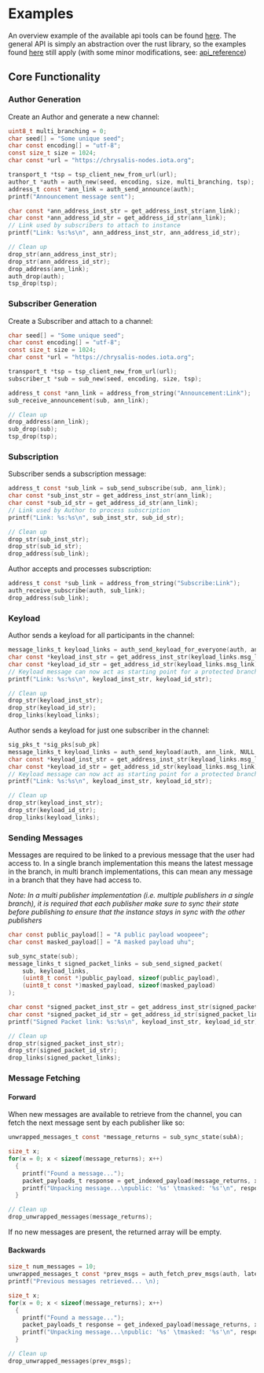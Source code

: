 # Examples
An overview example of the available api tools can be found [here](../../../bindings/c/main.c).
The general API is simply an abstraction over the rust library, so the examples found 
[here](../rust/examples.md) still apply (with some minor modifications, see: [api_reference](api_reference.md))

## Core Functionality

### Author Generation
Create an Author and generate a new channel:
```c
uint8_t multi_branching = 0;
char seed[] = "Some unique seed";
char const encoding[] = "utf-8";
const size_t size = 1024;
char const *url = "https://chrysalis-nodes.iota.org";

transport_t *tsp = tsp_client_new_from_url(url);
author_t *auth = auth_new(seed, encoding, size, multi_branching, tsp);
address_t const *ann_link = auth_send_announce(auth);
printf("Announcement message sent");

char const *ann_address_inst_str = get_address_inst_str(ann_link);
char const *ann_address_id_str = get_address_id_str(ann_link);
// Link used by subscribers to attach to instance
printf("Link: %s:%s\n", ann_address_inst_str, ann_address_id_str);

// Clean up
drop_str(ann_address_inst_str);
drop_str(ann_address_id_str);
drop_address(ann_link);
auth_drop(auth);
tsp_drop(tsp);
```

### Subscriber Generation
Create a Subscriber and attach to a channel:

```c
char seed[] = "Some unique seed";
char const encoding[] = "utf-8";
const size_t size = 1024;
char const *url = "https://chrysalis-nodes.iota.org";

transport_t *tsp = tsp_client_new_from_url(url);
subscriber_t *sub = sub_new(seed, encoding, size, tsp);

address_t const *ann_link = address_from_string("Announcement:Link");
sub_receive_announcement(sub, ann_link);

// Clean up
drop_address(ann_link);
sub_drop(sub);
tsp_drop(tsp);
```

### Subscription
Subscriber sends a subscription message:
```c
address_t const *sub_link = sub_send_subscribe(sub, ann_link);
char const *sub_inst_str = get_address_inst_str(ann_link);
char const *sub_id_str = get_address_id_str(ann_link);
// Link used by Author to process subscription
printf("Link: %s:%s\n", sub_inst_str, sub_id_str);

// Clean up
drop_str(sub_inst_str);
drop_str(sub_id_str);
drop_address(sub_link);
```

Author accepts and processes subscription: 
```c
address_t const *sub_link = address_from_string("Subscribe:Link");
auth_receive_subscribe(auth, sub_link);
drop_address(sub_link);
```

### Keyload
Author sends a keyload for all participants in the channel:
```c
message_links_t keyload_links = auth_send_keyload_for_everyone(auth, ann_link);
char const *keyload_inst_str = get_address_inst_str(keyload_links.msg_link);
char const *keyload_id_str = get_address_id_str(keyload_links.msg_link);
// Keyload message can now act as starting point for a protected branch
printf("Link: %s:%s\n", keyload_inst_str, keyload_id_str);

// Clean up
drop_str(keyload_inst_str);
drop_str(keyload_id_str);
drop_links(keyload_links);
```

Author sends a keyload for just one subscriber in the channel:
```c
sig_pks_t *sig_pks[sub_pk]
message_links_t keyload_links = auth_send_keyload(auth, ann_link, NULL, sig_pks);
char const *keyload_inst_str = get_address_inst_str(keyload_links.msg_link);
char const *keyload_id_str = get_address_id_str(keyload_links.msg_link);
// Keyload message can now act as starting point for a protected branch
printf("Link: %s:%s\n", keyload_inst_str, keyload_id_str);

// Clean up
drop_str(keyload_inst_str);
drop_str(keyload_id_str);
drop_links(keyload_links);
```

### Sending Messages
Messages are required to be linked to a previous message that the user had access to. 
In a single branch implementation this means the latest message in the branch, in multi
branch implementations, this can mean any message in a branch that they have had access 
to.

*Note: In a multi publisher implementation (i.e. multiple publishers in a single branch),
it is required that each publisher make sure to sync their state before publishing to ensure 
that the instance stays in sync with the other publishers*

```c
char const public_payload[] = "A public payload woopeee";
char const masked_payload[] = "A masked payload uhu";

sub_sync_state(sub);
message_links_t signed_packet_links = sub_send_signed_packet(
    sub, keyload_links,
    (uint8_t const *)public_payload, sizeof(public_payload),
    (uint8_t const *)masked_payload, sizeof(masked_payload)
);

char const *signed_packet_inst_str = get_address_inst_str(signed_packet_links.msg_link);
char const *signed_packet_id_str = get_address_id_str(signed_packet_links.msg_link);
printf("Signed Packet link: %s:%s\n", keyload_inst_str, keyload_id_str);

// Clean up
drop_str(signed_packet_inst_str);
drop_str(signed_packet_id_str);
drop_links(signed_packet_links);
```

### Message Fetching 
#### Forward
When new messages are available to retrieve from the channel, you can fetch the next 
message sent by each publisher like so:
```c
unwrapped_messages_t const *message_returns = sub_sync_state(subA);

size_t x;
for(x = 0; x < sizeof(message_returns); x++)
  {
    printf("Found a message...");
    packet_payloads_t response = get_indexed_payload(message_returns, x);
    printf("Unpacking message...\npublic: '%s' \tmasked: '%s'\n", response.public_payload.ptr, response.masked_payload.ptr);
  }

// Clean up
drop_unwrapped_messages(message_returns);
```

If no new messages are present, the returned array will be empty.

#### Backwards  
```c
size_t num_messages = 10;
unwrapped_messages_t const *prev_msgs = auth_fetch_prev_msgs(auth, latest_msg_link, num_messages);
printf("Previous messages retrieved... \n);

size_t x;
for(x = 0; x < sizeof(message_returns); x++)
  {
    printf("Found a message...");
    packet_payloads_t response = get_indexed_payload(message_returns, x);
    printf("Unpacking message...\npublic: '%s' \tmasked: '%s'\n", response.public_payload.ptr, response.masked_payload.ptr);
  }

// Clean up
drop_unwrapped_messages(prev_msgs);
```
